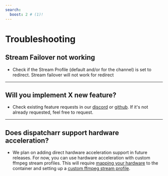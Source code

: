 ```yaml
---
search:
  boost: 2 # (1)!
---
```


# Troubleshooting
## Stream Failover not working
* Check if the Stream Profile (default and/or for the channel) is set to redirect. Stream failover will not work for redirect

---

## Will you implement X new feature?
* Check existing feature requests in our [discord](https://discord.gg/Sp45V5BcxU) or [github](https://github.com/Dispatcharr/Dispatcharr/issues). If it's not already requested, feel free to request. 

---

## Does dispatcharr support hardware acceleration? 
* We plan on adding direct hardware acceleration support in future releases. For now, you can use hardware acceleration with custom ffmpeg stream profiles. This will require [mapping your hardware](/Dispatcharr-Docs/user-guide/#mapping-hardware) to the container and setting up a [custom ffmpeg stream profile](/Dispatcharr-Docs/user-guide/#custom-stream-profiles). 